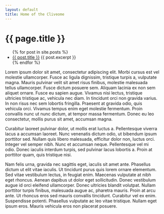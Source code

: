 ```yaml
---
layout: default
title: Home of the Cliveome
---
```

<h1>{{ page.title }}</h1>
<ul>
  {% for post in site.posts %}
  <li>
  <a href="{{ post.url }}">{{ post.title }}</a>
  {{ post.excerpt }}
  </li>
  {% endfor %}
</ul>

Lorem ipsum dolor sit amet, consectetur adipiscing elit. Morbi cursus est vel molestie ullamcorper. Fusce ac ligula dignissim, tristique turpis a, vulputate magna. Mauris pulvinar velit sit amet risus finibus, molestie malesuada tellus ullamcorper. Fusce dictum posuere sem. Aliquam lacinia ex non sem aliquet ornare. Fusce eu sapien augue. Vivamus nisi lectus, tristique ultricies tristique ac, vehicula nec diam. In tincidunt orci non gravida varius. In non risus nec sem lobortis fringilla. Praesent at gravida odio, quis vehicula orci. Vivamus tempus enim eget molestie fermentum. Proin convallis nunc ut nunc dictum, at tempor massa fermentum. Donec eu leo consectetur, mollis purus sit amet, accumsan magna.

Curabitur laoreet pulvinar dolor, ut mollis erat luctus a. Pellentesque viverra lacus a accumsan laoreet. Nunc venenatis dictum odio, ut bibendum ipsum porttitor sed. Nullam quis libero malesuada, efficitur dolor non, luctus orci. Integer vel semper nibh. Nunc et accumsan neque. Pellentesque vel mi odio. Donec iaculis interdum turpis, sed pulvinar lacus lobortis a. Proin at porttitor quam, quis tristique nisi.

Nam felis urna, gravida nec sagittis eget, iaculis sit amet ante. Phasellus dictum ut elit vitae iaculis. Ut tincidunt purus quis lorem ornare elementum. Sed vitae vestibulum lectus, in feugiat enim. Maecenas vulputate at nibh eget rhoncus. Aenean dapibus ut dolor eget sollicitudin. Donec vestibulum augue id orci eleifend ullamcorper. Donec ultricies blandit volutpat. Nullam porttitor turpis finibus, malesuada augue ac, pharetra mauris. Proin at arcu ante. Ut rhoncus eros sed mauris convallis tincidunt. Curabitur vel ex enim. Suspendisse potenti. Phasellus vulputate ac leo vitae tristique. Nullam eget ipsum eros. Mauris vehicula eros non placerat posuere.
